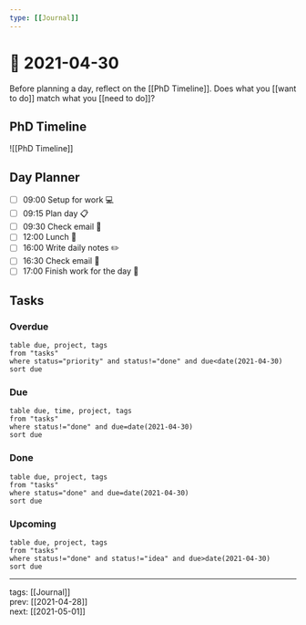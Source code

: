 ```yaml
---
type: [[Journal]]
---
```


# 📆 2021-04-30

Before planning a day, reflect on the [[PhD Timeline]]. Does what you [[want to do]] match what you [[need to do]]?

## PhD Timeline

![[PhD Timeline]]

## Day Planner
- [ ] 09:00 Setup for work 💻
- [ ] 09:15 Plan day 📋
- [ ] 09:30 Check email 📧
- [ ] 12:00 Lunch 🍙
- [ ] 16:00 Write daily notes ✏️
- [ ] 16:30 Check email 📧
- [ ] 17:00 Finish work for the day 🎉

## Tasks

### Overdue

```dataview
table due, project, tags
from "tasks"
where status="priority" and status!="done" and due<date(2021-04-30)
sort due
```


### Due

```dataview
table due, time, project, tags
from "tasks"
where status!="done" and due=date(2021-04-30)
sort due
```

### Done

```dataview
table due, project, tags
from "tasks"
where status="done" and due=date(2021-04-30)
sort due
```

### Upcoming

```dataview
table due, project, tags
from "tasks"
where status!="done" and status!="idea" and due>date(2021-04-30)
sort due
```

---

tags: [[Journal]]  
prev: [[2021-04-28]]  
next: [[2021-05-01]]  